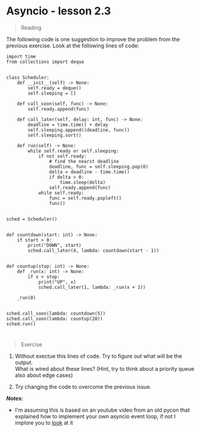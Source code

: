 # Asyncio - lesson 2.3

> Reading

The following code is one suggestion to improve the problem from the previous exercise. Look at the following lines of code:

```
import time
from collections import deque


class Scheduler:
    def __init__(self) -> None:
        self.ready = deque()
        self.sleeping = []

    def call_soon(self, func) -> None:
        self.ready.append(func)

    def call_later(self, delay: int, func) -> None:
        deadline = time.time() + delay
        self.sleeping.append((deadline, func))
        self.sleeping.sort()

    def run(self) -> None:
        while self.ready or self.sleeping:
            if not self.ready:
                # find the nearst deadline
                deadline, func = self.sleeping.pop(0)
                delta = deadline - time.time()
                if delta > 0:
                    time.sleep(delta)
                self.ready.append(func)
            while self.ready:
                func = self.ready.popleft()
                func()


sched = Scheduler()


def countdown(start: int) -> None:
    if start > 0:
        print("DOWN", start)
        sched.call_later(4, lambda: countdown(start - 1))


def countup(stop: int) -> None:
    def _run(x: int) -> None:
        if x < stop:
            print("UP", x)
            sched.call_later(1, lambda: _run(x + 1))

    _run(0)


sched.call_soon(lambda: countdown(5))
sched.call_soon(lambda: countup(20))
sched.run()
```

#

> Exercise

1. Without exectue this lines of code. Try to figure out what will be the output.
   <br>
   What is wired about these lines? (Hint, try to think about a priority queue also about edge cases)

2. Try changing the code to overcome the previous issue.

**_Notes:_**
* I'm assuming this is based on an youtube video from an old pycon that explained how to implement your own asyncio event loop, if not I implore you to [look](https://www.youtube.com/watch?v=Y4Gt3Xjd7G8) at it
